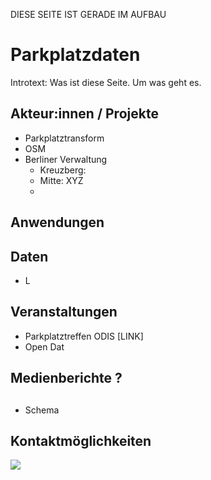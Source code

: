 DIESE SEITE IST GERADE IM AUFBAU

# Parkplatzdaten

Introtext: Was ist diese Seite. Um was geht es. 

## Akteur:innen / Projekte

- Parkplatztransform
- OSM 
- Berliner Verwaltung
  - Kreuzberg: 
  - Mitte: XYZ
  - 

## Anwendungen 

## Daten
- L

## Veranstaltungen 
- Parkplatztreffen ODIS [LINK]
- Open Dat 

## Medienberichte ?

## 
- Schema 


## Kontaktmöglichkeiten 




[<img src="https://odis-berlin.de/assets/images/page/odis-logo_contact.png">](./verwaltung.md)



